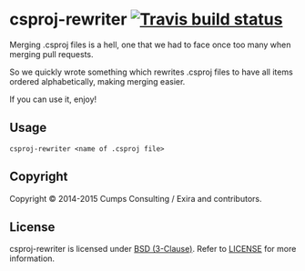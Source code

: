 # csproj-rewriter [![Travis build status](https://travis-ci.org/exira/csproj-rewriter.png)](https://travis-ci.org/exira/csproj-rewriter)

Merging .csproj files is a hell, one that we had to face once too many when merging pull requests.

So we quickly wrote something which rewrites .csproj files to have all items ordered alphabetically, making merging easier.

If you can use it, enjoy!

## Usage

```csproj-rewriter <name of .csproj file>```

## Copyright

Copyright © 2014-2015 Cumps Consulting / Exira and contributors.

## License

csproj-rewriter is licensed under [BSD (3-Clause)](http://choosealicense.com/licenses/bsd-3-clause/ "Read more about the BSD (3-Clause) License"). Refer to [LICENSE](https://github.com/exira/csproj-rewriter/blob/master/LICENSE) for more information.
